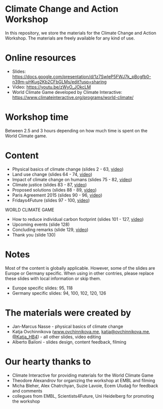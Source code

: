 # Climate Change and Action Workshop

In this repository, we store the materials for the Climate Change and Action Workshop. The materials are freely available for any kind of use.

# Online resources

* Slides: https://docs.google.com/presentation/d/1z7SwIeP5FWJ7k_pBcgfb0-n39m-uHKug2Kb2CFbGLMs/edit?usp=sharing
* Video: https://youtu.be/zWyO_JOkcLM
* World Climate Game developed by Climate Interactive: https://www.climateinteractive.org/programs/world-climate/

# Workshop time

Between 2.5 and 3 hours depending on how much time is spent on the World Climate game.

# Content

* Physical basics of climate change (slides 2 - 63, [video](https://www.youtube.com/watch?v=zWyO_JOkcLM))
* Land use change (slides 64 - 74, [video](https://www.youtube.com/watch?v=zWyO_JOkcLM&t=48m56s))
* Impact of climate change on humans (slides 75 - 82, [video](https://www.youtube.com/watch?v=zWyO_JOkcLM&t=56m20s))
* Climate justice (slides 83 - 87, [video](https://www.youtube.com/watch?v=zWyO_JOkcLM&t=58m56s))
* Proposed solutions (slides 88 - 89, [video](https://www.youtube.com/watch?v=zWyO_JOkcLM&t=60m16s))
* Paris Agreement 2015 (slides 90 - 96, [video](https://www.youtube.com/watch?v=zWyO_JOkcLM&t=61m29s))
* Fridays4Future (slides 97 - 100, [video](https://www.youtube.com/watch?v=zWyO_JOkcLM&t=65m23s))

WORLD CLIMATE GAME

* How to reduce individual carbon footprint (slides 101 - 127, [video](https://www.youtube.com/watch?v=zWyO_JOkcLM&t=67m38s))
* Upcoming events (slide 128)
* Concluding remarks (slide 129, [video](https://www.youtube.com/watch?v=zWyO_JOkcLM&t=84m12s))
* Thank you (slide 130)

# Notes

Most of the content is globally applicable. However, some of the slides are Europe or Germany specific. When using in other contries, please replace these slides with local information or skip them.

* Europe specific slides: 95, 118
* Germany specific slides: 94, 100, 102, 120, 126

# The materials were created by

* Jan-Marcus Nasse - physical basics of climate change
* Katja Ovchinnikova (www.ovchinnikova.me, katja@ovchinnikova.me, [@Katja_HB4](https://twitter.com/katja_hb4)) - all other slides, video editing
* Alberto Bailoni - slides design, content feedback, filming

# Our hearty thanks to

* Climate Interactive for providing materials for the World Climate Game
* Theodore Alexandrov for organizing the workshop at EMBL and filming
* Micha Bleher, Alex Chatrchyan, Suzie Lavoie, Ecem Uludağ for feedback and comments
* collegues from EMBL, Scientists4Future, Uni Heidelberg for promoting the workshop
